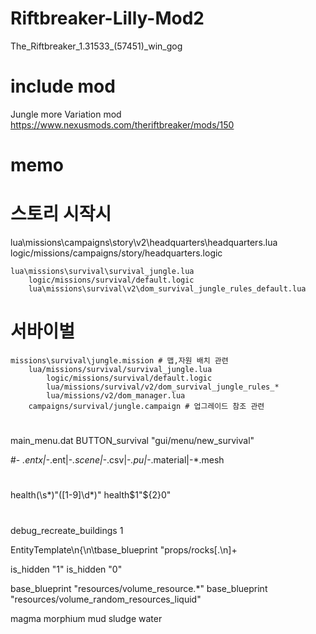 # Riftbreaker-Lilly-Mod2
 
The_Riftbreaker_1.31533_(57451)_win_gog


# include mod

Jungle more Variation mod  
https://www.nexusmods.com/theriftbreaker/mods/150  



# memo

# 스토리 시작시
lua\missions\campaigns\story\v2\headquarters\headquarters.lua
    logic/missions/campaigns/story/headquarters.logic
    
    lua\missions\survival\survival_jungle.lua
        logic/missions/survival/default.logic
        lua\missions\survival\v2\dom_survival_jungle_rules_default.lua
		
# 서바이벌
	missions\survival\jungle.mission # 맵,자원 배치 관련
		lua/missions/survival/survival_jungle.lua
			logic/missions/survival/default.logic
			lua/missions/survival/v2/dom_survival_jungle_rules_*
			lua/missions/v2/dom_manager.lua
		campaigns/survival/jungle.campaign # 업그레이드 참조 관련

#
main_menu.dat
	BUTTON_survival                         "gui/menu/new_survival"


#-
*.entx|-*.ent|-*.scene|-*.csv|-*.pu|-*.material|-*.mesh

#
health(\s*)"([1-9]\d*)"
health$1"${2}0"

#
debug_recreate_buildings 1


EntityTemplate\n{\n\tbase_blueprint "props/rocks[.\n]+

is_hidden "1"
is_hidden "0"

base_blueprint "resources/volume_resource.*"
base_blueprint "resources/volume_random_resources_liquid"


magma
morphium
mud
sludge
water
